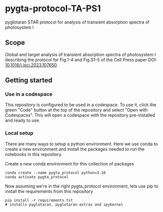 # pygta-protocol-TA-PS1
pyglotaran STAR protocol for analysis of transient absorption spectra of photosystem I


## Scope
Global and target analysis of transient absorption spectra of photosystem I describing the protocol for Fig.1-4 and Fig.S1-5 of the Cell Press paper DOI: [10.1016/j.isci.2023.107650](https://doi.org/10.1016/j.isci.2023.107650).


## Getting started

### Use in a codespace

This repository is configured to be used in a codespace. To use it, click the green "Code" button at the top of the repository and select "Open with Codespaces". This will open a codespace with the repository pre-installed and ready to use.

### Local setup

There are many ways to setup a python environment. Here we use conda to create a new environment and install the packages needed to run the notebooks in this repository.

Create a new conda environment for this collection of packages

```shell
conda create --name pygta_protocol python=3.10
conda activate pygta_protocol
```

Now assuming we're in the right pygta_protocol environment, lets use pip to install the requirements from this repository

```shell
pip install -r requirements.txt
# installs pyglotaran, pyglotaran-extras and ipykernel
```

